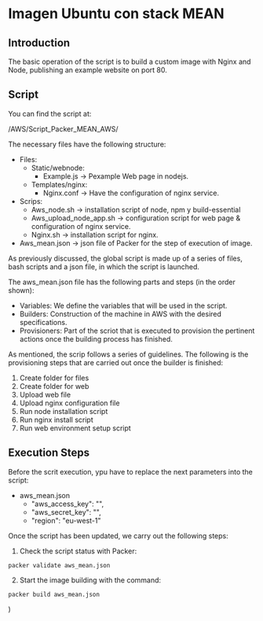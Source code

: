 # Imagen Ubuntu con stack MEAN

## Introduction

The basic operation of the script is to build a custom image with Nginx and Node, publishing an example website on port 80.

## Script

You can find the script at:

/AWS/Script_Packer_MEAN_AWS/

The necessary files have the following structure:
 
*  Files:
    * Static/webnode:
        * Example.js -> Pexample Web page in nodejs.
    * Templates/nginx:
        * Nginx.conf -> Have the configuration of nginx service.
* Scrips:
    * Aws_node.sh -> installation script of node, npm y build-essential
    * Aws_upload_node_app.sh -> configuration script for web page & configuration of nginx service.
    * Nginx.sh -> installation script for nginx.
* Aws_mean.json -> json file of Packer for the step of execution of image.

As previously discussed, the global script is made up of a series of files, bash scripts and a json file, in which the script is launched.

The aws_mean.json file has the following parts and steps (in the order shown):

* Variables: We define the variables that will be used in the script.
* Builders: Construction of the machine in AWS with the desired specifications.
* Provisioners: Part of the scriot that is executed to provision the pertinent actions once the building process has finished.

As mentioned, the scrip follows a series of guidelines. The following is the provisioning steps that are carried out once the builder is finished:

1. Create folder for files
2. Create folder for web
3. Upload web file
4. Upload nginx configuration file
5. Run node installation script
6. Run nginx install script
7. Run web environment setup script


## Execution Steps

Before the scrit execution, ypu have to replace the next parameters into the script:

* aws_mean.json
    - "aws_access_key": "",
    - "aws_secret_key": "",
    - "region": "eu-west-1"


Once the script has been updated, we carry out the following steps:

1. Check the script status with Packer:

```
packer validate aws_mean.json
```


2. Start the image building with the command:
```
packer build aws_mean.json
```
) 